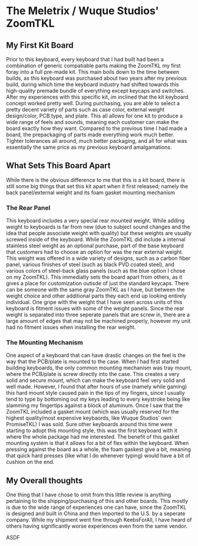 # The Meletrix / Wuque Studios' ZoomTKL
## My First Kit Board
Prior to this keyboard, every keyboard that I had built had been a combination of generic compatiable parts making the ZoomTKL my first foray into a full pre-made kit. This main boils down to the time between builds, as this keyboard was purchased about two years after my previous build, during which time the keyboard industry had shifted towards this high-quality premade bundle of everything except keycaps and switches. After my experiences with this specific kit, im inclined that the kit keyboard concept worked pretty well. During purchasing, you are able to select a pretty decent variety of parts such as case color, external weight design/color, PCB type, and plate. This all allows for one kit to produce a wide range of feels and sounds, meaning each customer can make the board exactly how they want. Compared to the previous time I had made a board, the prepackaging of parts made everything work much better. Tighter tolerances all around, much better packaging, and all for what was essentially the same price as my previous keyboard amalgamations.

## What Sets This Board Apart
While there is the obvious difference to me that this is a kit board, there is still some big things that set this kit apart when it first released; namely the back panel/external weight and its foam gasket mounting mechanism

### The Rear Panel
This keyboard includes a very special rear mounted weight. While adding weight to keyboards is far from new (due to subject sound changes and the idea that people associate weight with quality) but these weights are usually screwed inside of the keyboard. While the ZoomTKL did include a internal stainless steel weight as an optional purchase, part of the base keyboard that customers had to choose an option for was the rear external weight. This weight was offered in a wide variety of designs, such as a carbon fiber panel, various finishes of steel (such as black PVD coated steel), and various colors of steel-back glass panels (such as the blue option I chose on my ZoomTKL). This immediatly sets the board apart from others, as it gives a place for customization outisde of just the standard keycaps. There can be someone with the same gray ZoomTKL as I have, but between the weight choice and other additional parts they each end up looking entirely individual. One gripe with the weight that I have seen across units of this keyboard is fitment issues with some of the weight panels. Since the rear weight is separated into three seperate panels that are screw in, there are a large amount of edges that may not be machined properly, however my unit had no fitment issues when installing the rear weight.

### The Mounting Mechanism
One aspect of a keyboard that can have drastic changes on the feel is the way that the PCB/plate is mounted to the case. When I had first started building keyboards, the only common mounting mechanism was tray mount, where the PCB/plate is screw directly into the case. This creates a very solid and secure mount, which can make the keyboard feel very solid and well made. However, I found that after hours of use (namely while gaming) this hard mount style caused pain in the tips of my fingers, since I usually tend to type by bottoming out my keys leading to every keystroke being like slamming my fingertips against a block of aluminum. Once I saw that the ZoomTKL included a gasket mount (which was usually reserved for the highest quality/most expensive keybaords, like Wuque Studios' own PromiseTKL) I was sold. Sure other keyboards around this time were starting to adopt this mounting style, this was the first keyboard with it where the whole package had me interested. The benefit of this gasket mounting system is that it allows for a bit of flex within the keyboard. When pressing against the board as a whole, the foam gaskest give a bit, meaning that quick hard presses (like what I do whenever typing) would have a bit of cushion on the end.

## My Overall thoughts
One thing that I have chose to omit from this little review is anything pertaining to the shipping/purchasing of this and other boards. This mostly is due to the wide range of experiences one can have, since the ZoomTKL is designed and built in China and then imported to the U.S. by a seperate company. While my shipment went fine through KeebsForAll, I have heard of others having significantly worse experiences even from the same vendor.

ASDF